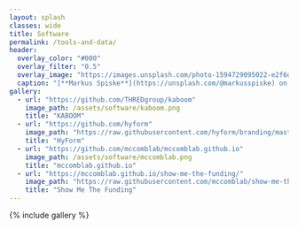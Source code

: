 ```yaml
---
layout: splash
classes: wide
title: Software
permalink: /tools-and-data/
header:
  overlay_color: "#000"
  overlay_filter: "0.5"
  overlay_image: "https://images.unsplash.com/photo-1594729095022-e2f6d2eece9c?ixlib=rb-1.2.1&ixid=MnwxMjA3fDB8MHxwaG90by1wYWdlfHx8fGVufDB8fHx8&auto=format&fit=crop&w=1771&q=80"
  caption: "[**Markus Spiske**](https://unsplash.com/@markusspiske) on [*Unsplash*](https://unsplash.com)"
gallery:
  - url: "https://github.com/THREDgroup/kaboom"
    image_path: /assets/software/kaboom.png
    title: "KABOOM"
  - url: "https://github.com/hyform"
    image_path: "https://raw.githubusercontent.com/hyform/branding/master/LOGO/PNG/Hyform-07.png"
    title: "HyForm"
  - url: "https://github.com/mccomblab/mccomblab.github.io"
    image_path: /assets/software/mccomblab.png
    title: "mccomblab.github.io"
  - url: "https://mccomblab.github.io/show-me-the-funding/"
    image_path: "https://raw.githubusercontent.com/mccomblab/show-me-the-funding/master/assets/screenshot.png"
    title: "Show Me The Funding"
---
```


{% include gallery %}
